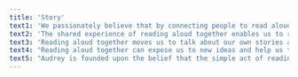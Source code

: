 ```yaml
---
title: 'Story'
text1: 'We passionately believe that by connecting people to read aloud together, Audrey can help to build relationships, remind us how much more we have in common than divides us, and create a more compassionate world.'
text2: 'The shared experience of reading aloud together enables us to reflect on the human condition, stirs empathy and encourages conversations.'
text3: 'Reading aloud together moves us to talk about our own stories and emotions and develop a real sense of connectedness with others.'
text4: "Reading aloud together can expose us to new ideas and help us to see things from another's viewpoint. It teaches the value of listening."
text5: "Audrey is founded upon the belief that the simple act of reading aloud with someone else can inspire us, help us to focus on what's important to us, and make a meaningful difference in our everyday lives."
---
```

